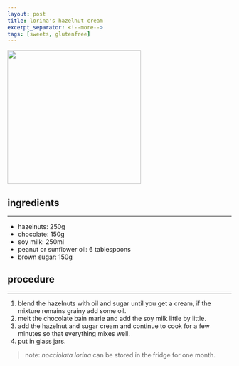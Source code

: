 ```yaml
---
layout: post
title: lorina's hazelnut cream
excerpt_separator: <!--more-->
tags: [sweets, glutenfree]
---
```


 <img src="../../../images/nocciolata-lorina.jpg" width="300">

<!--more-->

## ingredients
---

- hazelnuts: 250g
- chocolate: 150g 
- soy milk: 250ml
- peanut or sunflower oil: 6 tablespoons
- brown sugar: 150g

## procedure
---

1. blend the hazelnuts with oil and sugar until you get a cream, if the mixture remains grainy add some oil. 
2. melt the chocolate bain marie and add the soy milk little by little. 
3. add the hazelnut and sugar cream and continue to cook for a few minutes so that everything mixes well. 
4. put in glass jars. 

> note: *nocciolata lorina* can be stored in the fridge for one month.

